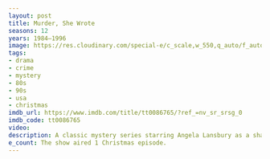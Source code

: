```yaml
---
layout: post
title: Murder, She Wrote
seasons: 12
years: 1984–1996
image: https://res.cloudinary.com/special-e/c_scale,w_550,q_auto/f_auto/Series%20posters/Murder_She_Wrote.png
tags: 
- drama
- crime
- mystery
- 80s
- 90s
- usa
- christmas
imdb_url: https://www.imdb.com/title/tt0086765/?ref_=nv_sr_srsg_0
imdb_code: tt0086765
video: 
description: A classic mystery series starring Angela Lansbury as a sharp-witted author who solves crimes in her small hometown and beyond.
e_count: The show aired 1 Christmas episode.
---
```

